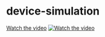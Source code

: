 # device-simulation
[Watch the video](https://www.youtube.com/watch?v=ImizMDOYCsc&feature=youtu.be)
[![Watch the video](https://i.imgur.com/vKb2F1B.png)](https://youtu.be/vt5fpE0bzSY)
